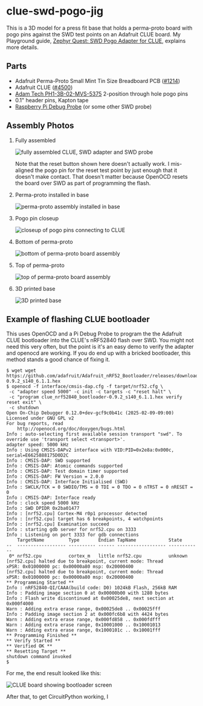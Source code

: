 # clue-swd-pogo-jig

This is a 3D model for a press fit base that holds a perma-proto board with
pogo pins against the SWD test points on an Adafruit CLUE board. My Playground
guide, [Zephyr Quest: SWD Pogo Adapter for CLUE](https://adafruit-playground.com/u/SamBlenny/pages/zephyr-quest-swd-pogo-adapter-for-clue),
explains more details.


## Parts

- Adafruit Perma-Proto Small Mint Tin Size Breadboard PCB ([\#1214](https://www.adafruit.com/product/1214))
- Adafruit CLUE ([\#4500](https://www.adafruit.com/product/4500))
- [Adam Tech PH1-3B-02-MVS-5375](https://www.digikey.com/en/products/detail/adam-tech/PH1-3B-02-MVS-5375/9831904)
  2-position through hole pogo pins
- 0.1" header pins, Kapton tape
- [Raspberry Pi Debug Probe](https://www.adafruit.com/product/5699) (or some
  other SWD probe)


## Assembly Photos

1. Fully assembled

   ![fully assembled CLUE, SWD adapter and SWD probe](img/fully-assembled-programmer.jpeg)

   Note that the reset button shown here doesn't actually work. I mis-aligned
   the pogo pin for the reset test point by just enough that it doesn't make
   contact. That doesn't matter because OpenOCD resets the board over SWD as
   part of programming the flash.

2. Perma-proto installed in base

   ![perma-proto assembly installed in base](img/base-with-perma-proto.jpeg)

3. Pogo pin closeup

   ![closeup of pogo pins connecting to CLUE](img/pogo-closeup.jpeg)

4. Bottom of perma-proto

   ![bottom of perma-proto board assembly](img/perma-proto-bottom.jpeg)

5. Top of perma-proto

   ![top of perma-proto board assembly](img/perma-proto-top.jpeg)

6. 3D printed base

   ![3D printed base](img/3d-printed-base.jpeg)


## Example of flashing CLUE bootloader

This uses OpenOCD and a Pi Debug Probe to program the the Adafruit CLUE
bootloader into the CLUE's nRF52840 flash over SWD. You might not need this
very often, but the point is it's an easy demo to verify the adapter and
openocd are working. If you do end up with a bricked bootloader, this method
stands a good chance of fixing it.

```
$ wget wget https://github.com/adafruit/Adafruit_nRF52_Bootloader/releases/download/0.9.2/clue_nrf52840_bootloader-0.9.2_s140_6.1.1.hex
$ openocd -f interface/cmsis-dap.cfg -f target/nrf52.cfg \
 -c "adapter speed 5000" -c init -c targets -c "reset halt" \
 -c "program clue_nrf52840_bootloader-0.9.2_s140_6.1.1.hex verify reset exit" \
 -c shutdown
Open On-Chip Debugger 0.12.0+dev-gcf9c0b41c (2025-02-09-09:00)
Licensed under GNU GPL v2
For bug reports, read
	http://openocd.org/doc/doxygen/bugs.html
Info : auto-selecting first available session transport "swd". To override use 'transport select <transport>'.
adapter speed: 5000 kHz
Info : Using CMSIS-DAPv2 interface with VID:PID=0x2e8a:0x000c, serial=E6625888175D0D2C
Info : CMSIS-DAP: SWD supported
Info : CMSIS-DAP: Atomic commands supported
Info : CMSIS-DAP: Test domain timer supported
Info : CMSIS-DAP: FW Version = 2.0.0
Info : CMSIS-DAP: Interface Initialised (SWD)
Info : SWCLK/TCK = 0 SWDIO/TMS = 0 TDI = 0 TDO = 0 nTRST = 0 nRESET = 0
Info : CMSIS-DAP: Interface ready
Info : clock speed 5000 kHz
Info : SWD DPIDR 0x2ba01477
Info : [nrf52.cpu] Cortex-M4 r0p1 processor detected
Info : [nrf52.cpu] target has 6 breakpoints, 4 watchpoints
Info : [nrf52.cpu] Examination succeed
Info : starting gdb server for nrf52.cpu on 3333
Info : Listening on port 3333 for gdb connections
    TargetName         Type       Endian TapName            State
--  ------------------ ---------- ------ ------------------ ------------
 0* nrf52.cpu          cortex_m   little nrf52.cpu          unknown
[nrf52.cpu] halted due to breakpoint, current mode: Thread
xPSR: 0x01000000 pc: 0x00000a80 msp: 0x20000400
[nrf52.cpu] halted due to breakpoint, current mode: Thread
xPSR: 0x01000000 pc: 0x00000a80 msp: 0x20000400
** Programming Started **
Info : nRF52840-QI/CAAA(build code: D0) 1024kB Flash, 256kB RAM
Info : Padding image section 0 at 0x00000b00 with 1280 bytes
Info : Flash write discontinued at 0x00025de8, next section at 0x000f4000
Warn : Adding extra erase range, 0x00025de8 .. 0x00025fff
Info : Padding image section 2 at 0x000fc6b8 with 4424 bytes
Warn : Adding extra erase range, 0x000fd858 .. 0x000fdfff
Warn : Adding extra erase range, 0x10001000 .. 0x10001013
Warn : Adding extra erase range, 0x1000101c .. 0x10001fff
** Programming Finished **
** Verify Started **
** Verified OK **
** Resetting Target **
shutdown command invoked
$
```

For me, the end result looked like this:

![CLUE board showing bootloader screen](img/bootloader_program_success.jpeg)

After that, to get CircuitPython working, I
